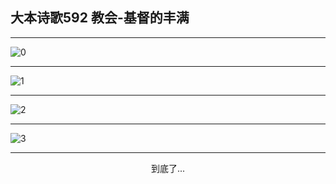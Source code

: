 
## 大本诗歌592 教会-基督的丰满
        
<div id="aplayer0"></div>

---

<img alt="0" data-original="/data/d0591/0.png">

---

<img alt="1" data-original="/data/d0591/1.png">

---

<img alt="2" data-original="/data/d0591/2.png">

---

<img alt="3" data-original="/data/d0591/3.png">

---

<p style="text-align: center">到底了...</p>

<script src="/js/dist-view.js"></script>

<script>
MAIN.id = 'd0591';
        
const ap0 = new APlayer({
    container: document.getElementById('aplayer0'),
    volume: 1,
    loop: 'none',
    preload: 'none',
    audio: [{
        name: '大本诗歌592.mp3',
        artist: '大本诗歌',
        url: 'https://res.wx.qq.com/voice/getvoice?mediaid=MzI0NTk3MDM5M18yMjQ3NDk1MDI1',
        cover: '/favicon'
    }]
});
</script>
